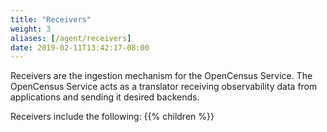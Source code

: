 ```yaml
---
title: "Receivers"
weight: 3
aliases: [/agent/receivers]
date: 2019-02-11T13:42:17-08:00
---
```


Receivers are the ingestion mechanism for the OpenCensus Service. The
OpenCensus Service acts as a translator receiving observability data from
applications and sending it desired backends.

Receivers include the following:
{{% children %}}
